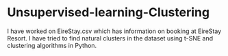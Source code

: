 # Unsupervised-learning-Clustering
I have worked on EireStay.csv which has information on booking at EireStay Resort. I have tried to find natural clusters in the dataset using t-SNE and clustering algorithms in Python.
